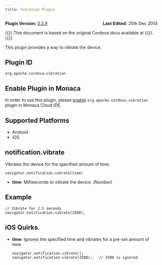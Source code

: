 ```yaml
---
title: Vibration Plugin
---
```


<div>
  <div  style="float: left;" align="left"><b>Plugin Version: </b><a href="https://github.com/apache/cordova-plugin-vibration/blob/master/RELEASENOTES.md#039-jun-05-2014">0.3.9</a></div>   
  <div align="right" style="float: right;"><b>Last Edited:</b> 25th Dec 2014</div>
  <br/>
</div>

{{<note>}}
This document is based on the original Cordova docs available at {{<link title="Cordova Docs" href="https://github.com/apache/cordova-plugin-vibration">}}.
{{</note>}}

This plugin provides a way to vibrate the device.

Plugin ID
---------

    org.apache.cordova.vibration

Enable Plugin in Monaca
-----------------------

In order to use this plugin, please [enable](/en/monaca_ide/manual/dependencies/cordova_plugin/#add-plugins)
`org.apache.cordova.vibration` plugin in Monaca Cloud IDE.

Supported Platforms
-------------------

-   Android
-   iOS

notification.vibrate
--------------------

Vibrates the device for the specified amount of time.

``` {.sourceCode .javascript}
navigator.notification.vibrate(time)
```

-   **time**: Milliseconds to vibrate the device. *(Number)*

Example
-------

``` {.sourceCode .javascript}
// Vibrate for 2.5 seconds
navigator.notification.vibrate(2500);
```

iOS Quirks
----------

-   **time**: Ignores the specified time and vibrates for a pre-set
    amount of time.

    ``` {.sourceCode .javascript}
    navigator.notification.vibrate();
    navigator.notification.vibrate(2500);   // 2500 is ignored
    ```


